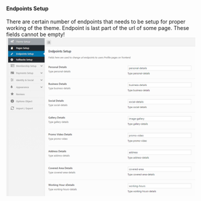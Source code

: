 #### Endpoints Setup

There are certain number of endpoints that needs to be setup for proper working of the theme. Endpoint is last part of the url of some page. These fields cannot be empty!![](/assets/71.png)

